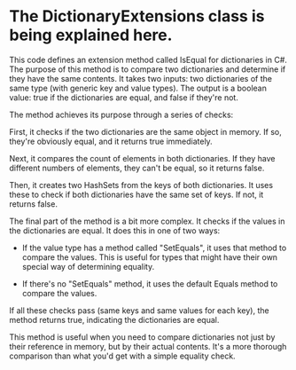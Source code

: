 # The DictionaryExtensions class is being explained here.

This code defines an extension method called IsEqual for dictionaries in C#. The purpose of this method is to compare two dictionaries and determine if they have the same contents. It takes two inputs: two dictionaries of the same type (with generic key and value types). The output is a boolean value: true if the dictionaries are equal, and false if they're not.

The method achieves its purpose through a series of checks:

First, it checks if the two dictionaries are the same object in memory. If so, they're obviously equal, and it returns true immediately.

Next, it compares the count of elements in both dictionaries. If they have different numbers of elements, they can't be equal, so it returns false.

Then, it creates two HashSets from the keys of both dictionaries. It uses these to check if both dictionaries have the same set of keys. If not, it returns false.

The final part of the method is a bit more complex. It checks if the values in the dictionaries are equal. It does this in one of two ways:

- If the value type has a method called "SetEquals", it uses that method to compare the values. This is useful for types that might have their own special way of determining equality.

- If there's no "SetEquals" method, it uses the default Equals method to compare the values.

If all these checks pass (same keys and same values for each key), the method returns true, indicating the dictionaries are equal.

This method is useful when you need to compare dictionaries not just by their reference in memory, but by their actual contents. It's a more thorough comparison than what you'd get with a simple equality check.